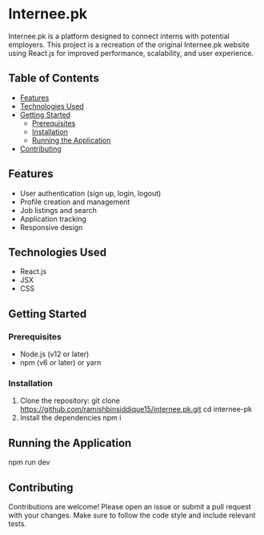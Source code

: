# Internee.pk

Internee.pk is a platform designed to connect interns with potential employers. This project is a recreation of the original Internee.pk website using React.js for improved performance, scalability, and user experience.

## Table of Contents
- [Features](#features)
- [Technologies Used](#technologies-used)
- [Getting Started](#getting-started)
  - [Prerequisites](#prerequisites)
  - [Installation](#installation)
  - [Running the Application](#running-the-application)
- [Contributing](#contributing)

## Features
- User authentication (sign up, login, logout)
- Profile creation and management
- Job listings and search
- Application tracking
- Responsive design

## Technologies Used
- React.js
- JSX
- CSS

## Getting Started

### Prerequisites
- Node.js (v12 or later)
- npm (v6 or later) or yarn

### Installation
1. Clone the repository:
   git clone https://github.com/ramishbinsiddique15/internee.pk.git
   cd internee-pk
2. Install the dependencies
   npm i

## Running the Application
npm run dev

## Contributing
Contributions are welcome! Please open an issue or submit a pull request with your changes. Make sure to follow the code style and include relevant tests.
